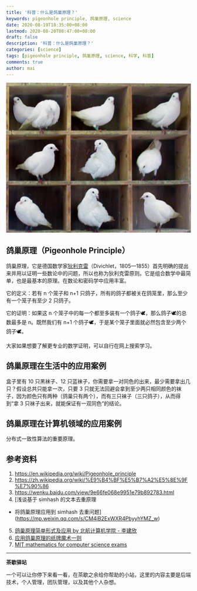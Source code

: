 ```yaml
---
title: '科普：什么是鸽巢原理？'
keywords: pigeonhole principle, 鸽巢原理, science
date: 2020-08-19T18:35:00+08:00
lastmod: 2020-08-20T08:47:00+08:00
draft: false
description: '科普：什么是鸽巢原理？'
categories: [science]
tags: [pigeonhole principle, 鸽巢原理, science, 科学, 科普]
comments: true
author: mai
---
```


![](https://raw.githubusercontent.com/yangwenmai/maiyang.me/master/blog/too_many_pigeons.jpg)

## 鸽巢原理（Pigeonhole Principle）

鸽巢原理，它是德国数学家[狄利克雷](https://zh.wikipedia.org/wiki/%E7%B4%84%E7%BF%B0%C2%B7%E5%BD%BC%E5%BE%97%C2%B7%E7%8B%84%E5%88%A9%E5%85%8B%E9%9B%B7)（Divichlet，1805—1855）首先明确的提出来并用以证明一些数论中的问题，所以也称为狄利克雷原则。它是组合数学中最简单，也是最基本的原理。在数论和密码学中应用丰富。

它的定义：若有 n 个笼子和 n+1 只鸽子，所有的鸽子都被关在鸽笼里，那么至少有一个笼子有至少 2 只鸽子。

它的证明：如果这 n 个笼子中的每一个都至多装有一个鸽子🕊，那么鸽子🕊的总数最多是 n。既然我们有 n+1 个鸽子🕊，于是某个笼子里面就必然包含至少两个鸽子🕊。

大家如果想要了解更专业的数学证明，可以自行在网上搜索学习。

## 鸽巢原理在生活中的应用案例

盒子里有 10 只黑袜子、12 只蓝袜子，你需要拿一对同色的出来，最少需要拿出几只？假设总共只能拿一次，只要 3 只就无法回避会拿到至少两只相同颜色的袜子，因为颜色只有两种（鸽巢只有两个），而有三只袜子（三只鸽子），从而得到“拿 3 只袜子出来，就能保证有一双同色”的结论。

## 鸽巢原理在计算机领域的应用案例

分布式一致性算法的重要原理。

## 参考资料

1. https://en.wikipedia.org/wiki/Pigeonhole_principle
2. https://zh.wikipedia.org/wiki/%E9%B4%BF%E5%B7%A2%E5%8E%9F%E7%90%86
3. https://wenku.baidu.com/view/9e66fe068e9951e79b892783.html
4. [浅谈基于 simhash 的文本去重原理
 - 将鸽巢原理应用到 simhash 去重问题](https://mp.weixin.qq.com/s/CM4jB2ExWXR4PbyyhYMZ_w)
5. [鸽巢原理简单形式及应用 by 北航计算机学院 - 李建欣](http://act.buaa.edu.cn/lijx/course/combinatorics/ppt/Combinatorics2015.Chapter3.1.pdf)
6. [应用鸽巢原理的纸牌魔术一则](https://youtu.be/_OBiiYhGb0c)
7. [MIT mathematics for computer science exams](https://ocw.mit.edu/courses/electrical-engineering-and-computer-science/6-042j-mathematics-for-computer-science-spring-2015/counting/tp10-1/the-pigeonhole-principle/)

----

**茶歇驿站**

一个可以让你停下来看一看，在茶歇之余给你帮助的小站，这里的内容主要是后端技术，个人管理，团队管理，以及其他个人杂想。
